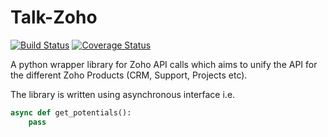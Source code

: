 # Talk-Zoho 
[![Build Status](https://travis-ci.org/i-Dynamics/Talk-Zoho.svg?branch=master)](https://travis-ci.org/i-Dynamics/Talk-Zoho) [![Coverage Status](https://coveralls.io/repos/github/i-Dynamics/Talk-Zoho/badge.svg)](https://coveralls.io/github/i-Dynamics/Talk-Zoho)

A python wrapper library for Zoho API calls which aims to unify the API for the different Zoho Products (CRM, Support, Projects etc).

The library is written using asynchronous interface i.e. 
```python 
async def get_potentials():
    pass
```  
